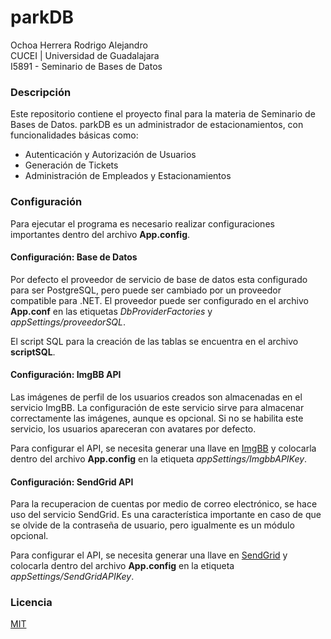 # parkDB

Ochoa Herrera Rodrigo Alejandro  
CUCEI | Universidad de Guadalajara  
I5891 - Seminario de Bases de Datos

### Descripción

Este repositorio contiene el proyecto final para la materia de Seminario de Bases de Datos. parkDB es un administrador de estacionamientos, con funcionalidades básicas como:

- Autenticación y Autorización de Usuarios
- Generación de Tickets
- Administración de Empleados y Estacionamientos

### Configuración

Para ejecutar el programa es necesario realizar configuraciones importantes dentro del archivo **App.config**.

#### Configuración: Base de Datos

Por defecto el proveedor de servicio de base de datos esta configurado para ser PostgreSQL, pero puede ser cambiado por un proveedor compatible para .NET. El proveedor puede ser configurado en el archivo **App.conf** en las etiquetas _DbProviderFactories_ y _appSettings/proveedorSQL_.

El script SQL para la creación de las tablas se encuentra en el archivo **scriptSQL**.

#### Configuración: ImgBB API

Las imágenes de perfil de los usuarios creados son almacenadas en el servicio ImgBB. La configuración de este servicio sirve para almacenar correctamente las imágenes, aunque es opcional. Si no se habilita este servicio, los usuarios apareceran con avatares por defecto.

Para configurar el API, se necesita generar una llave en [ImgBB](https://api.imgbb.com/) y colocarla dentro del archivo **App.config** en la etiqueta _appSettings/ImgbbAPIKey_.

#### Configuración: SendGrid API

Para la recuperacion de cuentas por medio de correo electrónico, se hace uso del servicio SendGrid. Es una característica importante en caso de que se olvide de la contraseña de usuario, pero igualmente es un módulo opcional.

Para configurar el API, se necesita generar una llave en [SendGrid](https://sendgrid.com/docs/ui/account-and-settings/api-keys/#creating-an-api-key) y colocarla dentro del archivo **App.config** en la etiqueta _appSettings/SendGridAPIKey_.

### Licencia

[MIT](https://github.com/ROALOCH/analizador-imagenes-algoritmia/blob/master/LICENSE)
